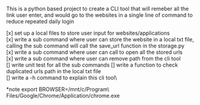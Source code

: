 This is a python based project to create a CLI tool that will remeber all the link user enter, and would go to the websites in a single line of command to reduce repeated daily login

[x] set up a local files to store user input for websites/applications\
[x] write a sub command where user can store the website in a local txt file, calling the sub command will call the save_url function in the storage.py\
[x] write a sub command where user can call to open all the stored urls\
[x] write a sub command where user can remove path from the cli tool\
[] write unit test for all the sub commands
[] write a function to check duplicated urls path in the local txt file\
[] write a -h command to explain this cli tool\

*note export BROWSER=/mnt/c/Program\ Files/Google/Chrome/Application/chrome.exe